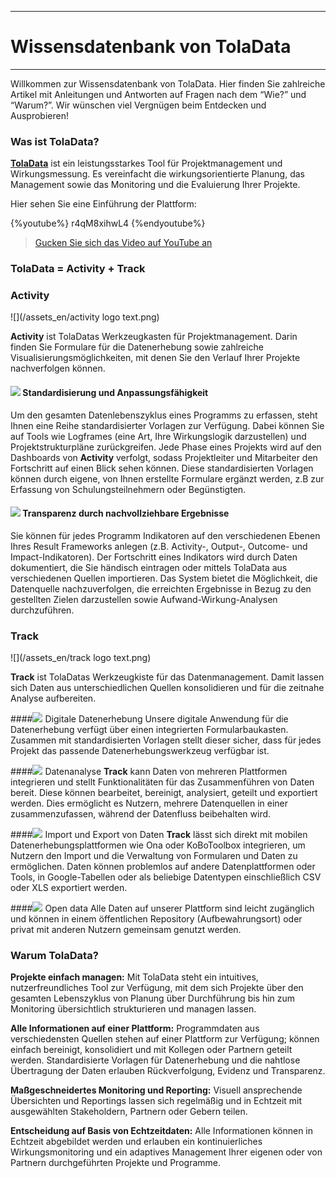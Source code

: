 ****
# Wissensdatenbank von TolaData
---
Willkommen zur Wissensdatenbank von TolaData. Hier finden Sie zahlreiche Artikel mit Anleitungen und Antworten auf Fragen nach dem “Wie?” und “Warum?”. Wir wünschen viel Vergnügen beim Entdecken und Ausprobieren!

### Was ist TolaData?

[**TolaData**](https://www.toladata.com/) ist ein leistungsstarkes Tool für Projektmanagement und Wirkungsmessung. Es vereinfacht die wirkungsorientierte Planung, das Management sowie das Monitoring und die Evaluierung Ihrer Projekte.

Hier sehen Sie eine Einführung der Plattform:

{%youtube%} r4qM8xihwL4 {%endyoutube%} 
> [Gucken Sie sich das Video auf YouTube an](https://www.youtube.com/embed/r4qM8xihwL4?rel=0)

### TolaData = Activity + Track
### Activity 
![](/assets_en/activity logo text.png)

**Activity** ist TolaDatas Werkzeugkasten für Projektmanagement. Darin finden Sie Formulare für die Datenerhebung sowie zahlreiche Visualisierungsmöglichkeiten, mit denen Sie den Verlauf Ihrer Projekte nachverfolgen können.

#### ![](/assets_en/Activity_Logo.jpg) Standardisierung und Anpassungsfähigkeit
Um den gesamten Datenlebenszyklus eines Programms zu erfassen, steht Ihnen eine Reihe standardisierter Vorlagen zur Verfügung. Dabei können Sie auf Tools wie Logframes (eine Art, Ihre Wirkungslogik darzustellen) und Projektstrukturpläne zurückgreifen. Jede Phase eines Projekts wird auf den Dashboards von **Activity** verfolgt, sodass Projektleiter und Mitarbeiter den Fortschritt auf einen Blick sehen können. Diese standardisierten Vorlagen können durch eigene, von Ihnen erstellte Formulare ergänzt werden, z.B zur Erfassung von Schulungsteilnehmern oder Begünstigten.

#### ![](/assets_en/Activity_Logo.jpg) Transparenz durch nachvollziehbare Ergebnisse
Sie können für jedes Programm Indikatoren auf den verschiedenen Ebenen Ihres Result Frameworks anlegen (z.B. Activity-, Output-, Outcome- und Impact-Indikatoren). Der Fortschritt eines Indikators wird durch Daten dokumentiert, die Sie händisch eintragen oder mittels TolaData aus verschiedenen Quellen importieren. Das System bietet die Möglichkeit, die Datenquelle nachzuverfolgen, die erreichten Ergebnisse in Bezug zu den gestellten Zielen darzustellen sowie Aufwand-Wirkung-Analysen durchzuführen.

### Track
![](/assets_en/track logo text.png)

**Track** ist TolaDatas Werkzeugkiste für das Datenmanagement. Damit lassen sich Daten aus unterschiedlichen Quellen konsolidieren und für die zeitnahe Analyse aufbereiten.

####![](/assets_en/Track_Logo.jpg) Digitale Datenerhebung
Unsere digitale Anwendung für die Datenerhebung verfügt über einen integrierten Formularbaukasten. Zusammen mit standardisierten Vorlagen stellt dieser sicher, dass für jedes Projekt das passende Datenerhebungswerkzeug verfügbar ist.

####![](/assets_en/Track_Logo.jpg) Datenanalyse
**Track** kann Daten von mehreren Plattformen integrieren und stellt Funktionalitäten für das Zusammenführen von Daten bereit. Diese können bearbeitet, bereinigt, analysiert, geteilt und exportiert werden. Dies ermöglicht es Nutzern, mehrere Datenquellen in einer zusammenzufassen, während der Datenfluss beibehalten wird.

####![](/assets_en/Track_Logo.jpg) Import und Export von Daten
**Track** lässt sich direkt mit mobilen Datenerhebungsplattformen wie Ona oder KoBoToolbox integrieren, um Nutzern den Import und die Verwaltung von Formularen und Daten zu ermöglichen. Daten können problemlos auf andere Datenplattformen oder Tools, in Google-Tabellen oder als beliebige Datentypen einschließlich CSV oder XLS exportiert werden.

####![](/assets_en/Track_Logo.jpg) Open data
Alle Daten auf unserer Plattform sind leicht zugänglich und können in einem öffentlichen Repository (Aufbewahrungsort) oder privat mit anderen Nutzern gemeinsam genutzt werden.

### Warum TolaData?
**Projekte einfach managen:** Mit TolaData steht ein intuitives, nutzerfreundliches Tool zur Verfügung, mit dem sich Projekte über den gesamten Lebenszyklus von Planung über Durchführung bis hin zum Monitoring übersichtlich strukturieren und managen lassen.

**Alle Informationen auf einer Plattform:** Programmdaten aus verschiedensten Quellen stehen auf einer Plattform zur Verfügung; können einfach bereinigt, konsolidiert und mit Kollegen oder Partnern geteilt werden. Standardisierte Vorlagen für Datenerhebung und die nahtlose Übertragung der Daten erlauben Rückverfolgung, Evidenz und Transparenz.

**Maßgeschneidertes Monitoring und Reporting:** Visuell ansprechende Übersichten und Reportings lassen sich regelmäßig und in Echtzeit mit ausgewählten Stakeholdern, Partnern oder Gebern teilen.

**Entscheidung auf Basis von Echtzeitdaten:** Alle Informationen können in Echtzeit abgebildet werden und erlauben ein kontinuierliches Wirkungsmonitoring und ein adaptives Management Ihrer eigenen oder von Partnern durchgeführten Projekte und Programme.




